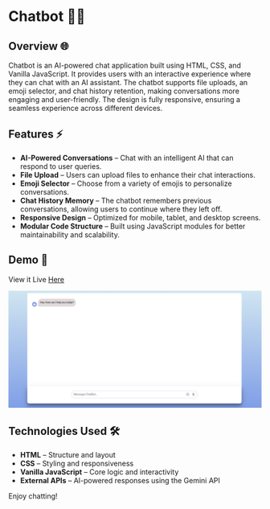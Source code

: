# Chatbot 🤖💬

## Overview 🌐
Chatbot is an AI-powered chat application built using HTML, CSS, and Vanilla JavaScript. It provides users with an interactive experience where they can chat with an AI assistant. The chatbot supports file uploads, an emoji selector, and chat history retention, making conversations more engaging and user-friendly. The design is fully responsive, ensuring a seamless experience across different devices.

## Features ⚡
- **AI-Powered Conversations**  – Chat with an intelligent AI that can respond to user queries.
- **File Upload**  – Users can upload files to enhance their chat interactions.
- **Emoji Selector**  – Choose from a variety of emojis to personalize conversations.
- **Chat History Memory**  – The chatbot remembers previous conversations, allowing users to continue where they left off.
- **Responsive Design**  – Optimized for mobile, tablet, and desktop screens.
- **Modular Code Structure**  – Built using JavaScript modules for better maintainability and scalability.

## Demo 📂
View it Live [Here](https://shumaila-sayed.github.io/chatbot/)

![first look](./assets/Screenshot%20(52).png)

## Technologies Used 🛠️
- **HTML**  – Structure and layout
- **CSS**  – Styling and responsiveness
- **Vanilla JavaScript**  – Core logic and interactivity
- **External APIs**  – AI-powered responses using the Gemini API

Enjoy chatting!
